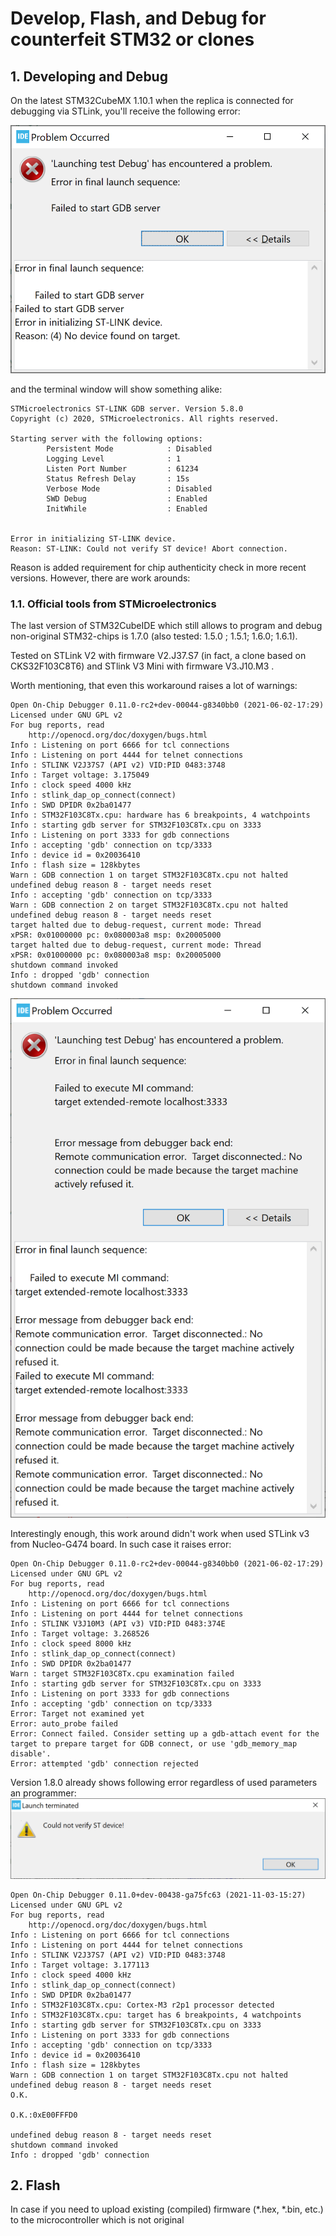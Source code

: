 # Develop, Flash, and Debug for counterfeit STM32 or clones


## 1. Developing and Debug

On the latest STM32CubeMX 1.10.1 when the replica is connected for debugging via STLink, you'll receive the following error:

![](images/stlink-gbd-error.png)

and the terminal window will show something alike:
```
STMicroelectronics ST-LINK GDB server. Version 5.8.0
Copyright (c) 2020, STMicroelectronics. All rights reserved.

Starting server with the following options:
        Persistent Mode            : Disabled
        Logging Level              : 1
        Listen Port Number         : 61234
        Status Refresh Delay       : 15s
        Verbose Mode               : Disabled
        SWD Debug                  : Enabled
        InitWhile                  : Enabled


Error in initializing ST-LINK device.
Reason: ST-LINK: Could not verify ST device! Abort connection.
```

Reason is added requirement for chip authenticity check in more recent versions. However, there are work arounds:

### 1.1. Official tools from STMicroelectronics
The last version of STM32CubeIDE which still allows to program and debug non-original STM32-chips is 1.7.0 (also tested: 1.5.0 ; 1.5.1; 1.6.0; 1.6.1).

Tested on STLink V2 with firmware V2.J37.S7 (in fact, a clone based on CKS32F103C8T6) and STlink V3 Mini with firmware V3.J10.M3 .

Worth mentioning, that even this workaround raises a lot of warnings:
```
Open On-Chip Debugger 0.11.0-rc2+dev-00044-g8340bb0 (2021-06-02-17:29)
Licensed under GNU GPL v2
For bug reports, read
	http://openocd.org/doc/doxygen/bugs.html
Info : Listening on port 6666 for tcl connections
Info : Listening on port 4444 for telnet connections
Info : STLINK V2J37S7 (API v2) VID:PID 0483:3748
Info : Target voltage: 3.175049
Info : clock speed 4000 kHz
Info : stlink_dap_op_connect(connect)
Info : SWD DPIDR 0x2ba01477
Info : STM32F103C8Tx.cpu: hardware has 6 breakpoints, 4 watchpoints
Info : starting gdb server for STM32F103C8Tx.cpu on 3333
Info : Listening on port 3333 for gdb connections
Info : accepting 'gdb' connection on tcp/3333
Info : device id = 0x20036410
Info : flash size = 128kbytes
Warn : GDB connection 1 on target STM32F103C8Tx.cpu not halted
undefined debug reason 8 - target needs reset
Info : accepting 'gdb' connection on tcp/3333
Warn : GDB connection 2 on target STM32F103C8Tx.cpu not halted
undefined debug reason 8 - target needs reset
target halted due to debug-request, current mode: Thread
xPSR: 0x01000000 pc: 0x080003a8 msp: 0x20005000
target halted due to debug-request, current mode: Thread
xPSR: 0x01000000 pc: 0x080003a8 msp: 0x20005000
shutdown command invoked
Info : dropped 'gdb' connection
shutdown command invoked
```

![](images/st-link-v3-error-fake-opencdc.png)


Interestingly enough, this work around didn't work when used STLink v3 from Nucleo-G474 board. In such case it raises error:

```
Open On-Chip Debugger 0.11.0-rc2+dev-00044-g8340bb0 (2021-06-02-17:29)
Licensed under GNU GPL v2
For bug reports, read
	http://openocd.org/doc/doxygen/bugs.html
Info : Listening on port 6666 for tcl connections
Info : Listening on port 4444 for telnet connections
Info : STLINK V3J10M3 (API v3) VID:PID 0483:374E
Info : Target voltage: 3.268526
Info : clock speed 8000 kHz
Info : stlink_dap_op_connect(connect)
Info : SWD DPIDR 0x2ba01477
Warn : target STM32F103C8Tx.cpu examination failed
Info : starting gdb server for STM32F103C8Tx.cpu on 3333
Info : Listening on port 3333 for gdb connections
Info : accepting 'gdb' connection on tcp/3333
Error: Target not examined yet
Error: auto_probe failed
Error: Connect failed. Consider setting up a gdb-attach event for the target to prepare target for GDB connect, or use 'gdb_memory_map disable'.
Error: attempted 'gdb' connection rejected
```

Version 1.8.0 already shows following error regardless of used parameters an programmer:
![](images/1.8.0-error.png)

```
Open On-Chip Debugger 0.11.0+dev-00438-ga75fc63 (2021-11-03-15:27)
Licensed under GNU GPL v2
For bug reports, read
	http://openocd.org/doc/doxygen/bugs.html
Info : Listening on port 6666 for tcl connections
Info : Listening on port 4444 for telnet connections
Info : STLINK V2J37S7 (API v2) VID:PID 0483:3748
Info : Target voltage: 3.177113
Info : clock speed 4000 kHz
Info : stlink_dap_op_connect(connect)
Info : SWD DPIDR 0x2ba01477
Info : STM32F103C8Tx.cpu: Cortex-M3 r2p1 processor detected
Info : STM32F103C8Tx.cpu: target has 6 breakpoints, 4 watchpoints
Info : starting gdb server for STM32F103C8Tx.cpu on 3333
Info : Listening on port 3333 for gdb connections
Info : accepting 'gdb' connection on tcp/3333
Info : device id = 0x20036410
Info : flash size = 128kbytes
Warn : GDB connection 1 on target STM32F103C8Tx.cpu not halted
undefined debug reason 8 - target needs reset
O.K.

O.K.:0xE00FFFD0

undefined debug reason 8 - target needs reset
shutdown command invoked
Info : dropped 'gdb' connection
```

## 2. Flash

In case if you need to upload existing (compiled) firmware (*.hex, *.bin, etc.) to the microcontroller which is not original
